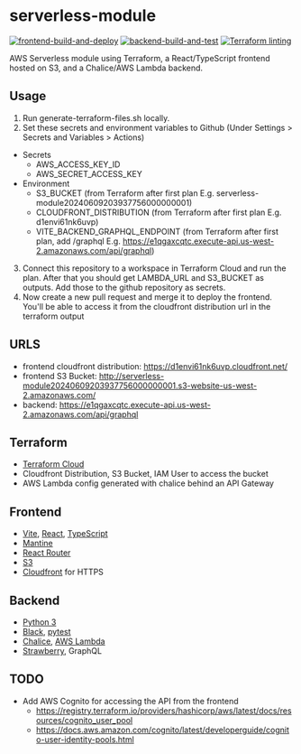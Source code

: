 # serverless-module
[![frontend-build-and-deploy](https://github.com/DustinAlandzes/serverless-serve-tensorflow-model/actions/workflows/frontend.yml/badge.svg)](https://github.com/DustinAlandzes/serverless-serve-tensorflow-model/actions/workflows/frontend.yml)
[![backend-build-and-test](https://github.com/DustinAlandzes/serverless-serve-tensorflow-model/actions/workflows/backend.yml/badge.svg)](https://github.com/DustinAlandzes/serverless-serve-tensorflow-model/actions/workflows/backend.yml)
[![Terraform linting](https://github.com/DustinAlandzes/serverless-serve-tensorflow-model/actions/workflows/terraform-linting.yml/badge.svg)](https://github.com/DustinAlandzes/serverless-serve-tensorflow-model/actions/workflows/terraform-linting.yml)


AWS Serverless module using Terraform, a React/TypeScript frontend hosted on S3, and a Chalice/AWS Lambda backend.

## Usage
1. Run generate-terraform-files.sh locally.
2. Set these secrets and environment variables to Github (Under Settings > Secrets and Variables > Actions)
  * Secrets
    * AWS_ACCESS_KEY_ID
    * AWS_SECRET_ACCESS_KEY
  * Environment
    * S3_BUCKET (from Terraform after first plan E.g. serverless-module20240609203937756000000001)
    * CLOUDFRONT_DISTRIBUTION (from Terraform  after first plan E.g. d1envi61nk6uvp)
    * VITE_BACKEND_GRAPHQL_ENDPOINT (from Terraform after first plan, add /graphql E.g.  https://e1qgaxcqtc.execute-api.us-west-2.amazonaws.com/api/graphql)

3. Connect this repository to a workspace in Terraform Cloud and run the plan. After that you should get LAMBDA_URL and S3_BUCKET as outputs. Add those to the github repository as secrets.
4. Now create a new pull request and merge it to deploy the frontend. You'll be able to access it from the cloudfront distribution url in the terraform output

## URLS
* frontend cloudfront distribution: https://d1envi61nk6uvp.cloudfront.net/
* frontend S3 Bucket: http://serverless-module20240609203937756000000001.s3-website-us-west-2.amazonaws.com/
* backend: https://e1qgaxcqtc.execute-api.us-west-2.amazonaws.com/api/graphql

## Terraform
* [Terraform Cloud](https://developer.hashicorp.com/terraform/cloud-docs)
* Cloudfront Distribution, S3 Bucket, IAM User to access the bucket
* AWS Lambda config generated with chalice behind an API Gateway

## Frontend
* [Vite](https://vitejs.dev/guide/), [React](https://react.dev/reference/react), [TypeScript](https://www.typescriptlang.org/docs/)
* [Mantine](https://mantine.dev/getting-started/)
* [React Router](https://reactrouter.com/en/main)
* [S3](https://docs.aws.amazon.com/AmazonS3/latest/userguide//Welcome.html)
* [Cloudfront](https://docs.aws.amazon.com/cloudfront/#lang/en_us) for HTTPS

## Backend
* [Python 3](https://docs.python.org/3/)
* [Black](https://black.readthedocs.io/en/stable/), [pytest](https://docs.pytest.org/en/7.4.x/)
* [Chalice](https://aws.github.io/chalice/index.html), [AWS Lambda](https://docs.aws.amazon.com/lambda/latest/dg/welcome.html)
* [Strawberry](https://strawberry.rocks/docs), GraphQL

## TODO
* Add AWS Cognito for accessing the API from the frontend
  * https://registry.terraform.io/providers/hashicorp/aws/latest/docs/resources/cognito_user_pool
  * https://docs.aws.amazon.com/cognito/latest/developerguide/cognito-user-identity-pools.html
